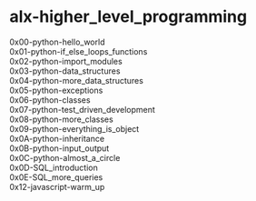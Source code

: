 # alx-higher_level_programming

0x00-python-hello_world <br>
0x01-python-if_else_loops_functions <br>
0x02-python-import_modules <br>
0x03-python-data_structures <br>
0x04-python-more_data_structures <br>
0x05-python-exceptions <br>
0x06-python-classes <br>
0x07-python-test_driven_development <br>
0x08-python-more_classes <br>
0x09-python-everything_is_object <br>
0x0A-python-inheritance <br>
0x0B-python-input_output <br>
0x0C-python-almost_a_circle <br>
0x0D-SQL_introduction <br>
0x0E-SQL_more_queries <br>
0x12-javascript-warm_up <br>

